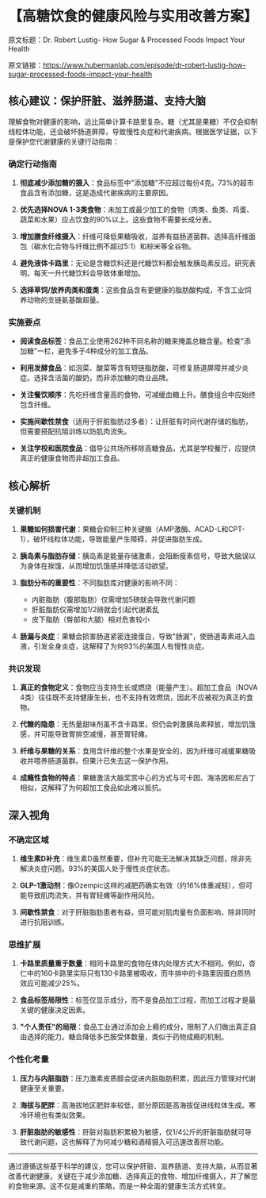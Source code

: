 # 【高糖饮食的健康风险与实用改善方案】

原文标题：Dr. Robert Lustig- How Sugar & Processed Foods Impact Your Health

原文链接：https://www.hubermanlab.com/episode/dr-robert-lustig-how-sugar-processed-foods-impact-your-health

## 核心建议：保护肝脏、滋养肠道、支持大脑

理解食物对健康的影响，远比简单计算卡路里复杂。糖（尤其是果糖）不仅会抑制线粒体功能，还会破坏肠道屏障，导致慢性炎症和代谢疾病。根据医学证据，以下是保护您代谢健康的关键行动指南：

### 确定行动指南

1. **彻底减少添加糖的摄入**：食品标签中"添加糖"不应超过每份4克。73%的超市食品含有添加糖，这是造成代谢疾病的主要原因。

2. **优先选择NOVA 1-3类食物**：未加工或最少加工的食物（肉类、鱼类、鸡蛋、蔬菜和水果）应占饮食的90%以上。这些食物不需要长成分表。

3. **增加膳食纤维摄入**：纤维可降低果糖吸收，滋养有益肠道菌群。选择高纤维面包（碳水化合物与纤维比例不超过5:1）和棕米等全谷物。

4. **避免液体卡路里**：无论是含糖饮料还是代糖饮料都会触发胰岛素反应。研究表明，每天一升代糖饮料会导致体重增加。

5. **选择草饲/放养肉类和蛋类**：这些食品含有更健康的脂肪酸构成，不含工业饲养动物的支链氨基酸超量。

### 实施要点

- **阅读食品标签**：食品工业使用262种不同名称的糖来掩盖总糖含量。检查"添加糖"一栏，避免多于4种成分的加工食品。

- **利用发酵食品**：如泡菜、酸菜等含有短链脂肪酸，可修复肠道屏障并减少炎症。选择含活菌的酸奶，而非添加糖的商业品牌。

- **关注餐饮顺序**：先吃纤维含量高的食物，可减缓血糖上升。膳食组合中应始终包含纤维。

- **实施间歇性禁食**（适用于肝脏脂肪过多者）：让肝脏有时间代谢存储的脂肪，但需要搭配抗阻训练以防肌肉流失。

- **关注学校和医院食品**：倡导公共场所移除高糖食品，尤其是学校餐厅，应提供真正的健康食物而非超加工食品。

## 核心解析

### 关键机制

1. **果糖如何损害代谢**：果糖会抑制三种关键酶（AMP激酶、ACAD-L和CPT-1），破坏线粒体功能，导致能量产生障碍，并促进脂肪生成。

2. **胰岛素与脂肪存储**：胰岛素是能量存储激素，会阻断瘦素信号，导致大脑误以为身体在挨饿，从而增加饥饿感并降低活动欲望。

3. **脂肪分布的重要性**：不同脂肪库对健康的影响不同：
   - 内脏脂肪（腹部脂肪）仅需增加5磅就会导致代谢问题
   - 肝脏脂肪仅需增加1/2磅就会引起代谢紊乱
   - 皮下脂肪（臀部和大腿）相对危害较小

4. **肠漏与炎症**：果糖会损害肠道紧密连接蛋白，导致"肠漏"，使肠道毒素进入血液，引发全身炎症，这解释了为何93%的美国人有慢性炎症。

### 共识发现

1. **真正的食物定义**：食物应当支持生长或燃烧（能量产生）。超加工食品（NOVA 4类）往往既不支持健康生长，也不支持有效燃烧，因此不应被视为真正的食物。

2. **代糖的隐患**：无热量甜味剂虽不含卡路里，但仍会刺激胰岛素释放，增加饥饿感，并可能导致胃排空减慢，甚至胃轻瘫。

3. **纤维与果糖的关系**：食用含纤维的整个水果是安全的，因为纤维可减缓果糖吸收并喂养肠道菌群。但果汁已失去这一保护作用。

4. **成瘾性食物的特点**：果糖激活大脑奖赏中心的方式与可卡因、海洛因和尼古丁相似，这解释了为何超加工食品如此难以抵抗。

## 深入视角

### 不确定区域

1. **维生素D补充**：维生素D虽然重要，但补充可能无法解决其缺乏问题，除非先解决炎症问题。93%的美国人处于慢性炎症状态。

2. **GLP-1激动剂**：像Ozempic这样的减肥药确实有效（约16%体重减轻），但可能导致肌肉流失，并有胃轻瘫等副作用风险。

3. **间歇性禁食**：对于肝脏脂肪患者有益，但可能对肌肉量有负面影响，除非同时进行抗阻训练。

### 思维扩展

1. **卡路里质量重于数量**：相同卡路里的食物在体内处理方式大不相同。例如，杏仁中的160卡路里实际只有130卡路里被吸收，而牛排中的卡路里因蛋白质热效应可能减少25%。

2. **食品标签局限性**：标签仅显示成分，而不是食品加工过程，而加工过程才是最关键的健康决定因素。

3. **"个人责任"的局限**：食品工业通过添加会上瘾的成分，限制了人们做出真正自由选择的能力。糖会降低多巴胺受体数量，类似于药物成瘾的机制。

### 个性化考量

1. **压力与内脏脂肪**：压力激素皮质醇会促进内脏脂肪积累，因此压力管理对代谢健康至关重要。

2. **海拔与肥胖**：高海拔地区肥胖率较低，部分原因是高海拔促进线粒体生成。寒冷环境也有类似效果。

3. **肝脏脂肪的敏感性**：肝脏对脂肪积累极为敏感，仅1/4公斤的肝脏脂肪就可导致代谢问题，这也解释了为何减少糖和酒精摄入可迅速改善肝功能。

---

通过遵循这些基于科学的建议，您可以保护肝脏、滋养肠道、支持大脑，从而显著改善代谢健康。关键在于减少添加糖、选择真正的食物、增加纤维摄入，并了解您的食物来源。这不仅是减重的策略，而是一种全面的健康生活方式转变。
